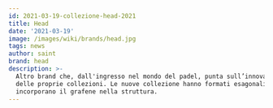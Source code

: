 ```yaml
---
id: 2021-03-19-collezione-head-2021
title: Head
date: '2021-03-19'
image: /images/wiki/brands/head.jpg
tags: news
author: saint
brand: head
description: >-
  Altro brand che, dall'ingresso nel mondo del padel, punta sull’innovazione
  delle proprie collezioni. Le nuove collezione hanno formati esagonali ed
  incorporano il grafene nella struttura.
---
```

